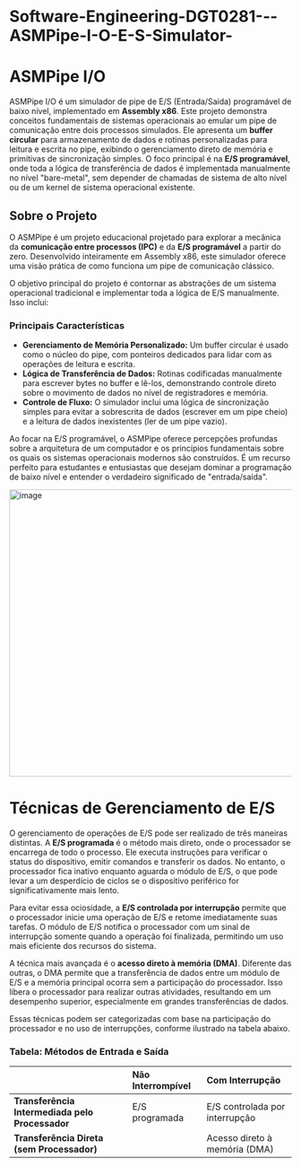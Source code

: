 # Software-Engineering-DGT0281---ASMPipe-I-O-E-S-Simulator-
# ASMPipe I/O

ASMPipe I/O é um simulador de pipe de E/S (Entrada/Saída) programável de baixo nível, implementado em **Assembly x86**. Este projeto demonstra conceitos fundamentais de sistemas operacionais ao emular um pipe de comunicação entre dois processos simulados. Ele apresenta um **buffer circular** para armazenamento de dados e rotinas personalizadas para leitura e escrita no pipe, exibindo o gerenciamento direto de memória e primitivas de sincronização simples. O foco principal é na **E/S programável**, onde toda a lógica de transferência de dados é implementada manualmente no nível "bare-metal", sem depender de chamadas de sistema de alto nível ou de um kernel de sistema operacional existente.

## Sobre o Projeto

O ASMPipe é um projeto educacional projetado para explorar a mecânica da **comunicação entre processos (IPC)** e da **E/S programável** a partir do zero. Desenvolvido inteiramente em Assembly x86, este simulador oferece uma visão prática de como funciona um pipe de comunicação clássico.

O objetivo principal do projeto é contornar as abstrações de um sistema operacional tradicional e implementar toda a lógica de E/S manualmente. Isso inclui:

### Principais Características

* **Gerenciamento de Memória Personalizado:** Um buffer circular é usado como o núcleo do pipe, com ponteiros dedicados para lidar com as operações de leitura e escrita.
* **Lógica de Transferência de Dados:** Rotinas codificadas manualmente para escrever bytes no buffer e lê-los, demonstrando controle direto sobre o movimento de dados no nível de registradores e memória.
* **Controle de Fluxo:** O simulador inclui uma lógica de sincronização simples para evitar a sobrescrita de dados (escrever em um pipe cheio) e a leitura de dados inexistentes (ler de um pipe vazio).

Ao focar na E/S programável, o ASMPipe oferece percepções profundas sobre a arquitetura de um computador e os princípios fundamentais sobre os quais os sistemas operacionais modernos são construídos. É um recurso perfeito para estudantes e entusiastas que desejam dominar a programação de baixo nível e entender o verdadeiro significado de "entrada/saída".

<img width="512" height="512" alt="image" src="https://github.com/user-attachments/assets/43ce728a-f74a-4453-b1b3-7aa50d9bfa87" />

# Técnicas de Gerenciamento de E/S

O gerenciamento de operações de E/S pode ser realizado de três maneiras distintas. A **E/S programada** é o método mais direto, onde o processador se encarrega de todo o processo. Ele executa instruções para verificar o status do dispositivo, emitir comandos e transferir os dados. No entanto, o processador fica inativo enquanto aguarda o módulo de E/S, o que pode levar a um desperdício de ciclos se o dispositivo periférico for significativamente mais lento.

Para evitar essa ociosidade, a **E/S controlada por interrupção** permite que o processador inicie uma operação de E/S e retome imediatamente suas tarefas. O módulo de E/S notifica o processador com um sinal de interrupção somente quando a operação foi finalizada, permitindo um uso mais eficiente dos recursos do sistema.

A técnica mais avançada é o **acesso direto à memória (DMA)**. Diferente das outras, o DMA permite que a transferência de dados entre um módulo de E/S e a memória principal ocorra sem a participação do processador. Isso libera o processador para realizar outras atividades, resultando em um desempenho superior, especialmente em grandes transferências de dados.

Essas técnicas podem ser categorizadas com base na participação do processador e no uso de interrupções, conforme ilustrado na tabela abaixo.

### Tabela: Métodos de Entrada e Saída

| | **Não Interrompível** | **Com Interrupção** |
| :--- | :--- | :--- |
| **Transferência Intermediada pelo Processador** | E/S programada | E/S controlada por interrupção |
| **Transferência Direta (sem Processador)** | | Acesso direto à memória (DMA) |


